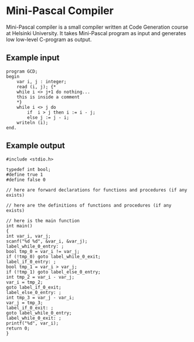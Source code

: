 # Mini-Pascal Compiler

Mini-Pascal compiler is a small compiler written at Code Generation course at Helsinki University. It takes Mini-Pascal program as input and generates low low-level C-program as output.

## Example input
```
program GCD;
begin
    var i, j : integer;
    read (i, j); {*
	while i <> j+1 do nothing... 
	this is inside a comment
	*}
    while i <> j do
        if  i > j then i := i - j; 
        else j := j - i;      
    writeln (i);  
end.
```

## Example output
```
#include <stdio.h>

typedef int bool;
#define true 1
#define false 0

// here are forward declarations for functions and procedures (if any exists)

// here are the definitions of functions and procedures (if any exists)

// here is the main function
int main()
{
int var_i, var_j;
scanf("%d %d", &var_i, &var_j);
label_while_0_entry: ;
bool tmp_0 = var_i != var_j;
if (!tmp_0) goto label_while_0_exit;
label_if_0_entry: ;
bool tmp_1 = var_i > var_j;
if (!tmp_1) goto label_else_0_entry;
int tmp_2 = var_i - var_j;
var_i = tmp_2;
goto label_if_0_exit;
label_else_0_entry: ;
int tmp_3 = var_j - var_i;
var_j = tmp_3;
label_if_0_exit: ;
goto label_while_0_entry;
label_while_0_exit: ;
printf("%d", var_i);
return 0;
}
```
